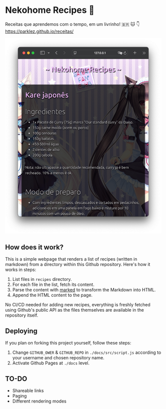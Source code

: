 # Nekohome Recipes 📖

Receitas que aprendemos com o tempo, em um livrinho! 🇧🇷 🐱 👇
https://parklez.github.io/receitas/

![page](./preview.png)

## How does it work?
This is a simple webpage that renders a list of recipes (written in markdown) from a directory within this Github repository. Here's how it works in steps:

1. List files in `recipes` directory.
2. For each file in the list, fetch its content.
3. Parse the content with [marked](https://github.com/markedjs/marked) to transform the Markdown into HTML.
4. Append the HTML content to the page.

No CI/CD needed for adding new recipes, everything is freshly fetched using Github's public API as the files themselves are available in the repository itself.

## Deploying
If you plan on forking this project yourself, follow these steps:

1. Change `GITHUB_OWER` & `GITHUB_REPO` in `./docs/src/script.js` according to your username and chosen repository name.
2. Activate Github Pages at `./docs` level.

## TO-DO
- Shareable links
- Paging
- Different rendering modes
